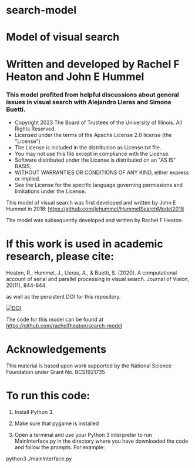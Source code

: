 # search-model
# Model of visual search 
# Written and developed by Rachel F Heaton and John E Hummel
### This model profited from helpful discussions about general issues in visual search with Alejandro Lleras and Simona Buetti.

* Copyright 2023 The Board of Trustees of the University of Illinois. All Rights Reserved.
* Licensed under the terms of the Apache License 2.0 license (the "License")
* The License is included in the distribution as License.txt file.
* You may not use this file except in compliance with the License.
* Software distributed under the License is distributed on an "AS IS" BASIS,
* WITHOUT WARRANTIES OR CONDITIONS OF ANY KIND, either express or implied.
* See the License for the specific language governing permissions and limitations under the License.


This model of visual search was first developed and written by John E Hummel in 2018: https://github.com/jehummel/HummelSearchModel2018

The model was subsequently developed and written by Rachel F Heaton.

# If this work is used in academic research, please cite:
Heaton, R., Hummel, J., Lleras, A., & Buetti, S. (2020). A computational account of serial and parallel processing in visual search. Journal of Vision, 20(11), 844-844.

as well as the persistent DOI for this repository.

<a href="https://zenodo.org/badge/latestdoi/703054287"><img src="https://zenodo.org/badge/703054287.svg" alt="DOI"></a>

The code for this model can be found at https://github.com/rachelfheaton/search-model

# Acknowledgements

This material is based upon work supported by the National Science Foundation under Grant No. BCS1921735


# To run this code:

1. Install Python 3.

2. Make sure that pygame is installed 

3. Open a terminal and use your Python 3 interpreter to run MainInterface.py in the directory where you have downloaded the code and follow the prompts.
For example:

python3 ./mainInterface.py

